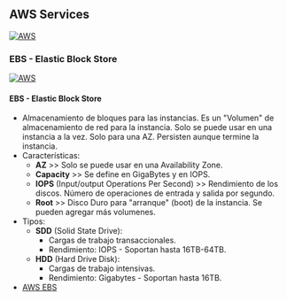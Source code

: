 ## AWS Services
[![AWS](https://img.shields.io/badge/AWS_Services-ff9900?style=for-the-badge&logo=amazon&logoColor=white&labelColor=101010)](https://github.com/Alberto-mt/AWS/blob/main/AWS%20Services/AWS_Services.md)

### EBS - Elastic Block Store
[![AWS](https://img.shields.io/badge/EBS_Elastic_Block_Store-c08a44?style=for-the-badge&logo=amazon&logoColor=white&labelColor=101010)](https://github.com/Alberto-mt/AWS/blob/main/AWS%20Services/Categorias/EBS_Elastic_Block_Store.md)

#### EBS - Elastic Block Store
- Almacenamiento de bloques para las instancias. Es un "Volumen" de almacenamiento de red para la instancia. Solo se puede usar en una 
instancia a la vez. Solo para una AZ. Persisten aunque termine la instancia.
- Características:
  - **AZ** >> Solo se puede usar en una Availability Zone.
  - **Capacity** >> Se define en GigaBytes y en IOPS.
  - **IOPS** (Input/output Operations Per Second) >> Rendimiento de los discos. Número de operaciones de entrada y salida por segundo.
  - **Root** >> Disco Duro para "arranque" (boot) de la instancia. Se pueden agregar más volumenes.
- Tipos:
  - **SDD** (Solid State Drive):
    - Cargas de trabajo transaccionales.
    - Rendimiento: IOPS - Soportan hasta 16TB-64TB.
  - **HDD** (Hard Drive Disk):
    - Cargas de trabajo intensivas.
    - Rendimiento: Gigabytes - Soportan hasta 16TB.  
- [AWS EBS](https://aws.amazon.com/es/ebs/)
